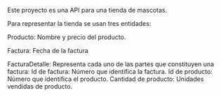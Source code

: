 Este proyecto es una API para una tienda de mascotas.

Para representar la tienda se usan tres entidades:

Producto: Nombre y precio del producto.

Factura: Fecha de la factura

FacturaDetalle: Representa cada uno de las partes que constituyen una factura: 
	Id de factura: Número que identifica la factura.
	Id de producto: Número que identifica el producto.
	Cantidad de producto: Unidades vendidas de producto.
	
